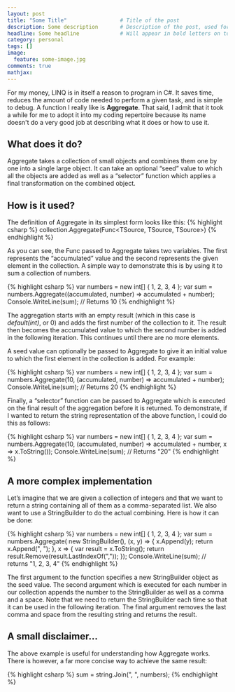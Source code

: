```yaml
---
layout: post
title: "Some Title"                 # Title of the post
description: Some description       # Description of the post, used for Facebook Opengraph & Twitter
headline: Some headline             # Will appear in bold letters on top of the post
category: personal
tags: []
image: 
  feature: some-image.jpg
comments: true
mathjax:
---
```


For my money, LINQ is in itself a reason to program in C#. It saves time, reduces the amount of code needed to perform a given task, and is simple to debug. A function I really like is **Aggregate**. That said, I admit that it took a while for me to adopt it into my coding repertoire because its name doesn't do a very good job at describing what it does or how to use it.

## What does it do?

Aggregate takes a collection of small objects and combines them one by one into a single large object. It can take an optional “seed” value to which all the objects are added as well as a “selector” function which applies a final transformation on the combined object.

## How is it used?

The definition of Aggregate in its simplest form looks like this:
<a id="more"></a><a id="more-72"></a>
{% highlight csharp %}
collection.Aggregate(Func<TSource, TSource, TSource>)
{% endhighlight %}

As you can see, the Func passed to Aggregate takes two variables. The first represents the “accumulated” value and the second represents the given element in the collection. A simple way to demonstrate this is by using it to sum a collection of numbers.

{% highlight csharp %}
var numbers = new int[] { 1, 2, 3, 4 };
var sum = numbers.Aggregate((accumulated, number) => accumulated +
number);
Console.WriteLine(sum); // Returns 10
{% endhighlight %}

The aggregation starts with an empty result (which in this case is *default(int)*, or 0) and adds the first number of the collection to it. The result then becomes the accumulated value to which the second number is added in the following iteration. This continues until there are no more elements.

A seed value can optionally be passed to Aggregate to give it an initial value to which the first element in the collection is added. For example:

{% highlight csharp %}
var numbers = new int[] { 1, 2, 3, 4 };
var sum = numbers.Aggregate(10, (accumulated, number) => accumulated + number);
Console.WriteLine(sum); // Returns 20
{% endhighlight %}

Finally, a “selector” function can be passed to Aggregate which is executed on the final result of the aggregation before it is returned. To demonstrate, if I wanted to return the string representation of the above function, I could do this as follows:

{% highlight csharp %}
var numbers = new int[] { 1, 2, 3, 4 };
var sum = numbers.Aggregate(10, (accumulated, number) => accumulated + number, x =&gt; x.ToString());
Console.WriteLine(sum); // Returns "20&quot;
{% endhighlight %}

## A more complex implementation

Let’s imagine that we are given a collection of integers and that we want to return a string containing all of them as a comma-separated list. We also want to use a StringBuilder to do the actual combining. Here is how it can be done:

{% highlight csharp %}
var numbers = new int[] { 1, 2, 3, 4 };
var sum = numbers.Aggregate(
    new StringBuilder(),
    (x, y) =>
    {
        x.Append(y);
        return x.Append(", &quot;);
    },
    x =>
    {
        var result = x.ToString();
        return result.Remove(result.LastIndexOf(",&quot;));
    });
Console.WriteLine(sum); // returns "1, 2, 3, 4&quot;
{% endhighlight %}

The first argument to the function specifies a new StringBuilder object as the seed value. The second argument which is executed for each number in our collection appends the number to the StringBuilder as well as a comma and a space. Note that we need to return the StringBuilder each time so that it can be used in the following iteration. The final argument removes the last comma and space from the resulting string and returns the result.

## A small disclaimer...

The above example is useful for understanding how Aggregate works. There is however, a far more concise way to achieve the same result:

{% highlight csharp %}
sum = string.Join(", &quot;, numbers);
{% endhighlight %}

